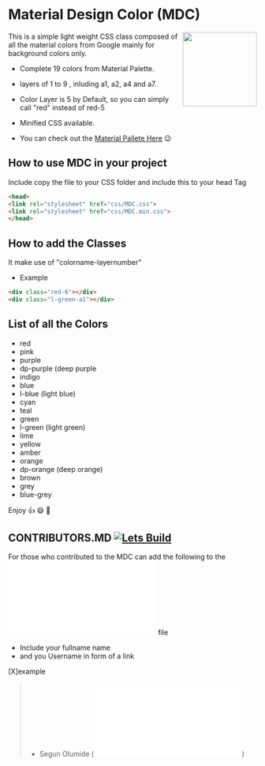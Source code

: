 # Material Design Color (MDC) 
[<img src="http://io13-high-dpi.appspot.com/images/CSS3_Logo.svg" align="right" width="150" height="150">](https://www.w3schools.com/css/css3_intro.asp)

This is a simple light weight CSS class composed of all the material colors from Google mainly for background colors only.

* Complete 19 colors from Material Palette.

* layers of 1 to 9 , inluding a1, a2, a4 and a7.

* Color Layer is 5 by Default, so you can simply call "red" instead of red-5

* Minified CSS available.

* You can check out the [Material Pallete Here](https://material.io/color) :wink:

## How to use MDC in your project

Include copy the file to your CSS folder and include this to your <HTML> head Tag

```HTML
<head>
<link rel="stylesheet" href="css/MDC.css">
<link rel="stylesheet" href="css/MDC.min.css">
</head>
``` 
## How to add the Classes 

It make use of "colorname-layernumber" 

* Example

```HTML
<div class="red-6"></div>
<div class="l-green-a1"></div>
```
## List of all the Colors 

* red
* pink
* purple
* dp-purple (deep purple
* indigo
* blue
* l-blue (light blue)
* cyan
* teal
* green
* l-green (light green)
* lime
* yellow
* amber
* orange
* dp-orange (deep orange)
* brown
* grey
* blue-grey

Enjoy :+1: :smile: :punch:

## CONTRIBUTORS.MD [![Lets Build](https://cdn.rawgit.com/sindresorhus/awesome/d7305f38d29fed78fa85652e3a63e154dd8e8829/media/badge.svg)](https://github.com/sindresorhus/awesome)
For those who contributed to the MDC can add the following to the ![CONTRIBUTORS.md](./CONTRIBUTORS.md) file
* Include your fullname name 
* and you Username in form of a link

[X]example
> * Segun Olumide (![wonexo](./CONTRIBUTE.md))
